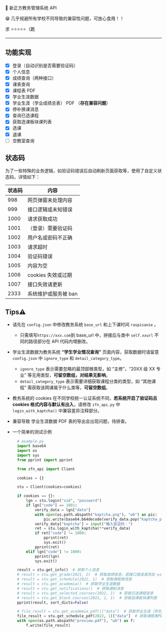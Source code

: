 🏫 新正方教务管理系统 API

😁 几乎规避所有学校不同导致的兼容性问题，可放心食用！！

<!-- > ⚠️ 原 Django-WebAPI 项目：[jokerwho/zfnew_wenApi](https://github.com/jokerwho/zfnew_webApi) 已停止更新，后续 API 更新将在本项目进行 -->

求 ⭐⭐⭐⭐⭐（跪

---

## 功能实现

- [x] 登录（自动识别是否需要验证码）
- [x] 个人信息
- [x] 成绩查询（两种接口）
- [x] 课表查询
- [x] 课程表 PDF
- [x] 学业生涯数据
- [x] 学业生涯（学业成绩总表） PDF （**存在兼容问题**）
- [x] 停补换课消息
- [x] 查询已选课程
- [x] 获取选课板块课列表
- [x] 选课
- [x] 退课
- [ ] 空教室查询

## 状态码

为了一些特殊的业务逻辑，如验证码错误后自动刷新页面获取等，使用了自定义状态码，详情如下：

| 状态码 | 内容                 |
| ------ | -------------------- |
| 998    | 网页弹窗未处理内容   |
| 999    | 接口逻辑或未知错误   |
| 1000   | 请求获取成功         |
| 1001   | （登录）需要验证码   |
| 1002   | 用户名或密码不正确   |
| 1003   | 请求超时             |
| 1004   | 验证码错误           |
| 1005   | 内容为空             |
| 1006   | cookies 失效或过期   |
| 1007   | 接口失效请更新       |
| 2333   | 系统维护或服务被 ban |

## Tips⚠️

- 请先在 `config.json` 中修改教务系统 `base_url` 和上下课时间 `raspisanie` 。
  - 只需填写`https://xxx.com`到 base_url 中，拼接后与类中 `self.xxurl` 不同的路径部分在 API 代码内增删改。
- 学业生涯数据为教务系统 **“学生学业情况查询”** 页面内容，获取数据时请留意 `config.json` 中 `ignore_type` 和 `detail_category_type`。
  - `ignore_type` 表示需要忽略的最顶部根类型，如 “主修”，“20XX 级 XX 专业” 等无用类型，**可留空数组，对结果无影响**。
  - `detail_category_type` 表示需要详细获取课程分类的类型，如 “其他课程” 需获取该网课属于什么类等，**可留空数组**。
- 教务系统的 cookies 在不同学校统一认证系统不同，**若系统开启了验证码且 cookies 格式内容与默认有出入**，请修改 `zfn_api.py` 中 `login_with_kaptcha()` 中兼容差异注释部分。
- 兼容导致 学业生涯数据 PDF 表的导出会出现问题，待排查。
- 一个简单的测试示例

  ```python
    # example.py
    import base64
    import os
    import sys
    from pprint import pprint

    from zfn_api import Client

    cookies = {}

    stu = Client(cookies=cookies)

    if cookies == {}:
        lgn = stu.login("sid", "password")
        if lgn["code"] == 1001:
            verify_data = lgn["data"]
            with open(os.path.abspath("kaptcha.png"), "wb") as pic:
                pic.write(base64.b64decode(verify_data.pop("kaptcha_pic")))
            verify_data["kaptcha"] = input("输入验证码：")
            ret = stu.login_with_kaptcha(**verify_data)
            if ret["code"] != 1000:
                pprint(ret)
                sys.exit()
            pprint(ret)
        elif lgn["code"] != 1000:
            pprint(lgn)
            sys.exit()

    result = stu.get_info()  # 获取个人信息
    # result = stu.get_grade(2021, 2)  # 获取成绩信息，若接口错误请添加 use_personal_info=True，只填年份获取全年
    # result = stu.get_schedule(2022, 1)  # 获取课程表信息
    # result = stu.get_academia()  # 获取学业生涯数据
    # result = stu.get_notifications()  # 获取通知消息
    # result = stu.get_selected_courses(2022, 1)  # 获取已选课程信息
    # result = stu.get_block_courses(2021, 1, 1)  # 获取选课板块课列表
    pprint(result, sort_dicts=False)

    # file_result = stu.get_academia_pdf()["data"]  # 获取学业生涯（学生成绩总表）PDF文件
    file_result = stu.get_schedule_pdf(2022, 1)["data"]  # 获取课程表PDF文件
    with open(os.path.abspath("preview.pdf"), "wb") as f:
        f.write(file_result)

  ```
